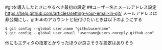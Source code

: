 #gitを導入したときにやるべき最初の設定
##ユーザー名とメールアドレス設定
https://help.github.com/articles/setting-your-email-in-git/
メールアドレスは非公開にし、githubのアカウントと紐付けたいときは以下のようにする
```
$ git config --global user.name "githubusername"
$ git config --global user.email "username@users.noreply.github.com"
```

他にもエディタの指定とかやったほうが良さそうな設定はありそう